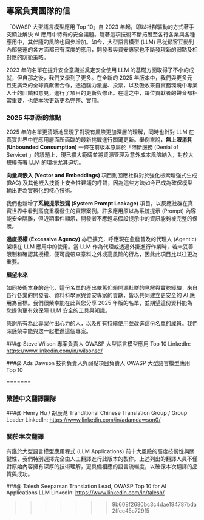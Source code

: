 ## 專案負責團隊的信

「OWASP 大型語言模型應用 Top 10」自 2023 年起，即以社群驅動的方式著手突顯並解決 AI 應用中特有的安全議題。隨著這項技術不斷拓展至各行各業與各種應用中，其伴隨的風險也同步增加。如今，大型語言模型 (LLM) 已從顧客互動到內部營運的各方面都已有深度的應用，開發者與資安專家也不斷發現新的弱點及相對應的防範策略。

2023 年的名單在提升安全意識並奠定安全使用 LLM 的基礎方面取得了不小的成就，但自那之後，我們又學到了更多。在全新的 2025 年版本中，我們與更多元且更廣泛的全球貢獻者合作，透過腦力激盪、投票，以及吸收來自實務環境中專業人士的回饋和意見，進行了項目的更新與修正。在這之中，每位貢獻者的聲音都相當重要，也使本次更新更為完整、實用。

### 2025 年新版的焦點

2025 年的名單更清晰地呈現了對現有風險更加深層的理解，同時也針對 LLM 在真實世界中在應用層面所面臨的最新挑戰進行關鍵更新。舉例來說，**無上限消耗 (Unbounded Consumption)** 一條在前版本原屬於「阻斷服務 (Denial of Service) 」的議題上，現已擴大範疇並將資源管理及意外成本風險納入，對於大規模佈署 LLM 的環境尤其迫切。

**向量與嵌入 (Vector and Embeddings)** 項目則回應社群對於強化檢索增強式生成 (RAG) 及其他嵌入技術上安全性建議的呼聲，因為這些方法如今已成為確保模型輸出更為實務化的核心技術。

我們也新增了**系統提示洩漏 (System Prompt Leakage)** 項目，以反應社群在真實世界中看到高度重複發生的實際案例。許多應用原以為系統提示 (Prompt) 內容能安全隔離，但近期事件顯示，開發者不應輕易假設提示中的資訊能夠被完整的保護。

**過度授權 (Excessive Agency)** 亦已擴充，呼應現在愈發普及的代理人 (Agentic) 架構在 LLM 應用中的使用。當 LLM 作為代理或透過外掛進行作業時，若未妥善限制和確認其授權，便可能帶來意料之外或高風險的行為，因此此項目比以往更為重要。

**展望未來**

如同技術本身的進化，這份名單的產出依舊仰賴開源社群的見解與實務經驗，來自各行各業的開發者、資料科學家與資安專家的貢獻，皆以共同建立更安全的 AI 應用為目標。我們很榮幸能在此與您分享 2025 年版的名單，並期望這份資料能為您提供更有效保障 LLM 安全的工具與知識。

感謝所有為此專案付出心力的人，以及所有持續使用並改進這份名單的成員。我們深感榮幸能與您一起推進這個專案。


###@ Steve Wilson
專案負責人
OWASP 大型語言模型應用 Top 10
LinkedIn: https://www.linkedin.com/in/wilsonsd/

###@ Ads Dawson
技術負責人與弱點項目負責人
OWASP 大型語言模型應用 Top 10

=======

### 繁體中文翻譯團隊
###@ Henry Hu / 胡辰澔
Tranditional Chinese Translation Group / Group Leader
LinkedIn: https://www.linkedin.com/in/adamdawson0/

### 關於本次翻譯

有鑑於大型語言模型應用程式 (LLM Applications) 前十大風險的高度技術性與關鍵性，我們特別選擇完全由人工翻譯進行此版本的製作。上述列出的翻譯人員不僅對原始內容擁有深厚的技術理解，更具備相應的語言流暢度，以確保本次翻譯的品質與成功。

###@ Talesh Seeparsan
Translation Lead, OWASP Top 10 for AI Applications LLM
LinkedIn: https://www.linkedin.com/in/talesh/
>>>>>>> 9b608f2680bc3c4dae194787bda2ffec45c729f5
